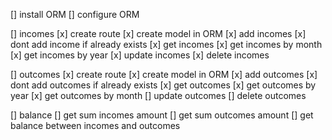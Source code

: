 [] install ORM
[] configure ORM

[] incomes
    [x] create route
    [x] create model in ORM
    [x] add incomes
    [x] dont add income if already exists
    [x] get incomes
    [x] get incomes by month
    [x] get incomes by year
    [x] update incomes
    [x] delete incomes

[] outcomes
    [x] create route
    [x] create model in ORM
    [x] add outcomes
    [x] dont add outcomes if already exists
    [x] get outcomes
    [x] get outcomes by year
    [x] get outcomes by month
    [] update outcomes
    [] delete outcomes

[] balance
    [] get sum incomes amount
    [] get sum outcomes amount
    [] get balance between incomes and outcomes
